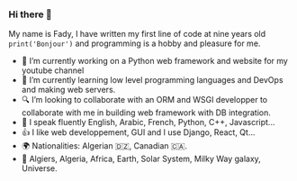 ### Hi there 👋

My name is Fady, I have written my first line of code at nine years old `print('Bonjour')` and programming is a hobby and pleasure for me.

- 🔭 I’m currently working on a Python web framework and website for my youtube channel
- 🌱 I’m currently learning low level programming languages and DevOps and making web servers.
- 🔍 I’m looking to collaborate with an ORM and WSGI developper to collaborate with me in building web framework with DB integration.
- 📢 I speak fluently English, Arabic, French, Python, C++, Javascript...
- 👍 I like web developpement, GUI and I use Django, React, Qt...
- 🌍 Nationalities: Algerian 🇩🇿, Canadian 🇨🇦.
- 📍 Algiers, Algeria, Africa, Earth, Solar System, Milky Way galaxy, Universe.
